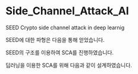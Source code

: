 # Side_Channel_Attack_AI


SEED Crypto side channel attack in deep learnig

SEED에 대한 파형은 다음을 통해 얻었습니다.

SEED의 구조를 이용하여 SCA를 진행하였습니다.

딥러닝을 이용한 SCA를 위해 다음과 같이 설계하였습니다. 
